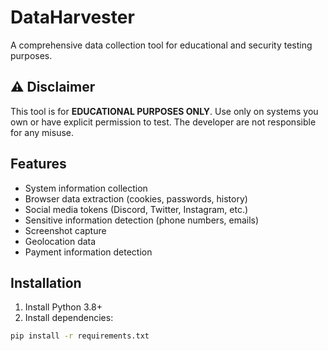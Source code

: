 # DataHarvester

A comprehensive data collection tool for educational and security testing purposes.

## ⚠️ Disclaimer
This tool is for **EDUCATIONAL PURPOSES ONLY**. Use only on systems you own or have explicit permission to test. The developer are not responsible for any misuse.

## Features
- System information collection
- Browser data extraction (cookies, passwords, history)
- Social media tokens (Discord, Twitter, Instagram, etc.)
- Sensitive information detection (phone numbers, emails)
- Screenshot capture
- Geolocation data
- Payment information detection

## Installation

1. Install Python 3.8+
2. Install dependencies:
```bash
pip install -r requirements.txt
